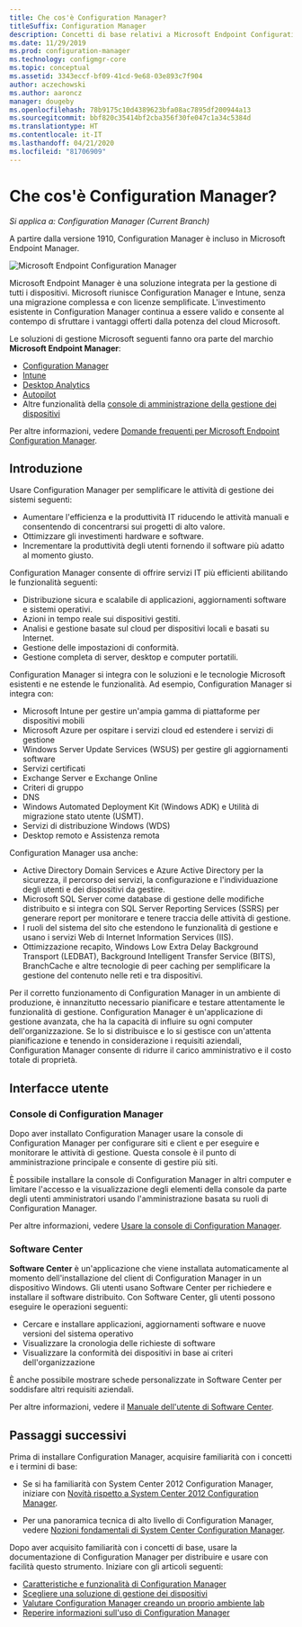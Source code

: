 ```yaml
---
title: Che cos'è Configuration Manager?
titleSuffix: Configuration Manager
description: Concetti di base relativi a Microsoft Endpoint Configuration Manager.
ms.date: 11/29/2019
ms.prod: configuration-manager
ms.technology: configmgr-core
ms.topic: conceptual
ms.assetid: 3343eccf-bf09-41cd-9e68-03e893c7f904
author: aczechowski
ms.author: aaroncz
manager: dougeby
ms.openlocfilehash: 78b9175c10d4389623bfa08ac7895df200944a13
ms.sourcegitcommit: bbf820c35414bf2cba356f30fe047c1a34c5384d
ms.translationtype: HT
ms.contentlocale: it-IT
ms.lasthandoff: 04/21/2020
ms.locfileid: "81706909"
---
```

# <a name="what-is-configuration-manager"></a>Che cos'è Configuration Manager?

*Si applica a: Configuration Manager (Current Branch)*

A partire dalla versione 1910, Configuration Manager è incluso in Microsoft Endpoint Manager.

![Microsoft Endpoint Configuration Manager](media/4960084-endpoint-manager-logo.png)

Microsoft Endpoint Manager è una soluzione integrata per la gestione di tutti i dispositivi. Microsoft riunisce Configuration Manager e Intune, senza una migrazione complessa e con licenze semplificate. L'investimento esistente in Configuration Manager continua a essere valido e consente al contempo di sfruttare i vantaggi offerti dalla potenza del cloud Microsoft.

Le soluzioni di gestione Microsoft seguenti fanno ora parte del marchio **Microsoft Endpoint Manager**:

- [Configuration Manager](https://docs.microsoft.com/configmgr)
- [Intune](https://docs.microsoft.com/intune)
- [Desktop Analytics](../../desktop-analytics/overview.md)
- [Autopilot](https://docs.microsoft.com/intune/enrollment/enrollment-autopilot)
- Altre funzionalità della [console di amministrazione della gestione dei dispositivi](https://go.microsoft.com/fwlink/?linkid=2109094)

Per altre informazioni, vedere [Domande frequenti per Microsoft Endpoint Configuration Manager](microsoft-endpoint-manager-faq.md).

## <a name="introduction"></a>Introduzione

Usare Configuration Manager per semplificare le attività di gestione dei sistemi seguenti:

- Aumentare l'efficienza e la produttività IT riducendo le attività manuali e consentendo di concentrarsi sui progetti di alto valore.  
- Ottimizzare gli investimenti hardware e software.  
- Incrementare la produttività degli utenti fornendo il software più adatto al momento giusto.  

Configuration Manager consente di offrire servizi IT più efficienti abilitando le funzionalità seguenti:

- Distribuzione sicura e scalabile di applicazioni, aggiornamenti software e sistemi operativi.
- Azioni in tempo reale sui dispositivi gestiti.
- Analisi e gestione basate sul cloud per dispositivi locali e basati su Internet.
- Gestione delle impostazioni di conformità.  
- Gestione completa di server, desktop e computer portatili.

Configuration Manager si integra con le soluzioni e le tecnologie Microsoft esistenti e ne estende le funzionalità. Ad esempio, Configuration Manager si integra con:  

- Microsoft Intune per gestire un'ampia gamma di piattaforme per dispositivi mobili
- Microsoft Azure per ospitare i servizi cloud ed estendere i servizi di gestione
- Windows Server Update Services (WSUS) per gestire gli aggiornamenti software
- Servizi certificati
- Exchange Server e Exchange Online
- Criteri di gruppo
- DNS
- Windows Automated Deployment Kit (Windows ADK) e Utilità di migrazione stato utente (USMT).
- Servizi di distribuzione Windows (WDS)
- Desktop remoto e Assistenza remota

Configuration Manager usa anche:  

- Active Directory Domain Services e Azure Active Directory per la sicurezza, il percorso dei servizi, la configurazione e l'individuazione degli utenti e dei dispositivi da gestire.  
- Microsoft SQL Server come database di gestione delle modifiche distribuito e si integra con SQL Server Reporting Services (SSRS) per generare report per monitorare e tenere traccia delle attività di gestione.  
- I ruoli del sistema del sito che estendono le funzionalità di gestione e usano i servizi Web di Internet Information Services (IIS).
- Ottimizzazione recapito, Windows Low Extra Delay Background Transport (LEDBAT), Background Intelligent Transfer Service (BITS), BranchCache e altre tecnologie di peer caching per semplificare la gestione del contenuto nelle reti e tra dispositivi.

Per il corretto funzionamento di Configuration Manager in un ambiente di produzione, è innanzitutto necessario pianificare e testare attentamente le funzionalità di gestione. Configuration Manager è un'applicazione di gestione avanzata, che ha la capacità di influire su ogni computer dell'organizzazione. Se lo si distribuisce e lo si gestisce con un'attenta pianificazione e tenendo in considerazione i requisiti aziendali, Configuration Manager consente di ridurre il carico amministrativo e il costo totale di proprietà.  

## <a name="user-interfaces"></a>Interfacce utente

### <a name="the-configuration-manager-console"></a><a name="BKMK_Console"></a> Console di Configuration Manager

Dopo aver installato Configuration Manager usare la console di Configuration Manager per configurare siti e client e per eseguire e monitorare le attività di gestione. Questa console è il punto di amministrazione principale e consente di gestire più siti.  

È possibile installare la console di Configuration Manager in altri computer e limitare l'accesso e la visualizzazione degli elementi della console da parte degli utenti amministratori usando l'amministrazione basata su ruoli di Configuration Manager.  

Per altre informazioni, vedere [Usare la console di Configuration Manager](../servers/manage/admin-console.md).

### <a name="software-center"></a><a name="BKMK_ApplicationCatalog"></a> Software Center

**Software Center** è un'applicazione che viene installata automaticamente al momento dell'installazione del client di Configuration Manager in un dispositivo Windows. Gli utenti usano Software Center per richiedere e installare il software distribuito. Con Software Center, gli utenti possono eseguire le operazioni seguenti:  

- Cercare e installare applicazioni, aggiornamenti software e nuove versioni del sistema operativo
- Visualizzare la cronologia delle richieste di software
- Visualizzare la conformità dei dispositivi in base ai criteri dell'organizzazione

È anche possibile mostrare schede personalizzate in Software Center per soddisfare altri requisiti aziendali.

Per altre informazioni, vedere il [Manuale dell'utente di Software Center](software-center.md).

## <a name="next-steps"></a>Passaggi successivi

Prima di installare Configuration Manager, acquisire familiarità con i concetti e i termini di base:

- Se si ha familiarità con System Center 2012 Configuration Manager, iniziare con [Novità rispetto a System Center 2012 Configuration Manager](../plan-design/changes/what-has-changed-from-configuration-manager-2012.md).

- Per una panoramica tecnica di alto livello di Configuration Manager, vedere [Nozioni fondamentali di System Center Configuration Manager](fundamentals.md).

Dopo aver acquisito familiarità con i concetti di base, usare la documentazione di Configuration Manager per distribuire e usare con facilità questo strumento. Iniziare con gli articoli seguenti:

- [Caratteristiche e funzionalità di Configuration Manager](../plan-design/changes/features-and-capabilities.md)  
- [Scegliere una soluzione di gestione dei dispositivi](../plan-design/choose-a-device-management-solution.md)  
- [Valutare Configuration Manager creando un proprio ambiente lab](../get-started/set-up-your-lab.md)
- [Reperire informazioni sull'uso di Configuration Manager](find-help.md)  
